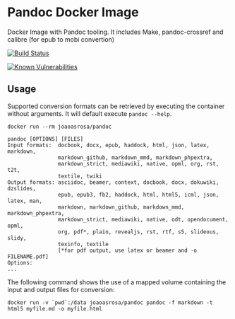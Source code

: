 # Pandoc Docker Image
Docker Image with Pandoc tooling. It includes Make, pandoc-crossref and calibre (for epub to mobi convertion)

[![Build Status](https://dev.azure.com/joaoasrosa/joaoasrosa/_apis/build/status/joaoasrosa.pandoc-docker?branchName=master)](https://dev.azure.com/joaoasrosa/joaoasrosa/_build/latest?definitionId=1?branchName=master)

[![Known Vulnerabilities](https://snyk.io/test/github/joaoasrosa/pandoc-docker/badge.svg)](https://snyk.io/test/github/joaoasrosa/pandoc-docker)

## Usage
Supported conversion formats can be retrieved by executing the container without arguments. It will default 
execute `pandoc --help`.

```
docker run --rm joaoasrosa/pandoc

pandoc [OPTIONS] [FILES]
Input formats:  docbook, docx, epub, haddock, html, json, latex, markdown,
                markdown_github, markdown_mmd, markdown_phpextra,
                markdown_strict, mediawiki, native, opml, org, rst, t2t,
                textile, twiki
Output formats: asciidoc, beamer, context, docbook, docx, dokuwiki, dzslides,
                epub, epub3, fb2, haddock, html, html5, icml, json, latex, man,
                markdown, markdown_github, markdown_mmd, markdown_phpextra,
                markdown_strict, mediawiki, native, odt, opendocument, opml,
                org, pdf*, plain, revealjs, rst, rtf, s5, slideous, slidy,
                texinfo, textile
                [*for pdf output, use latex or beamer and -o FILENAME.pdf]
Options:
...
```
The following command shows the use of a mapped volume containing the input and output files for conversion:

```
docker run -v `pwd`:/data joaoasrosa/pandoc pandoc -f markdown -t html5 myfile.md -o myfile.html
```